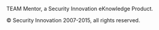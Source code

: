 TEAM Mentor, a Security Innovation eKnowledge Product.

© Security Innovation 2007-2015, all rights reserved.